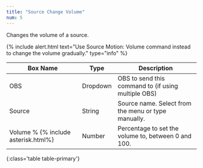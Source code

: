 ```yaml
---
title: "Source Change Volume"
num: 5
---
```


Changes the volume of a source.

{% include alert.html text="Use Source Motion: Volume command instead to change the volume gradually." type="info" %} 

| Box Name | Type | Description | 
|-------|--------|--------
|OBS|Dropdown|OBS to send this command to (if using multiple OBS)|
|Source|	String|	Source name. Select from the menu or type manually. 
|Volume % {% include asterisk.html%}|	Number|	Percentage to set the volume to, between 0 and 100.
{:class='table table-primary'}









